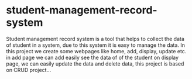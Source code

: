 # student-management-record-system
Student management record system is a tool that helps to collect the data of student in a system, due to this system it is easy to manage the data. In this project we create some webpages like home, add, display, update etc. in add page we can add easily see the data of of the student on display page, we can easily update the data and delete data, this project is based on CRUD project...
